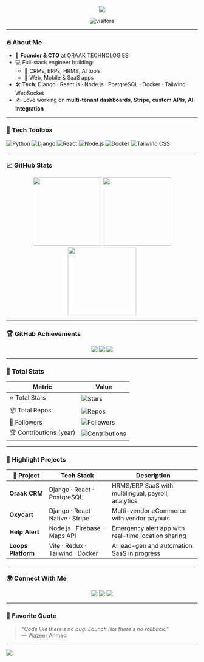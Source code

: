 <!-- Upgraded Animated README for wazeer1 -->
<div align="center">

<!-- 🧠 Custom Slide-in Gradient Animated Header -->
<img src="https://readme-typing-svg.demolab.com?font=Fira+Code&size=28&duration=3000&pause=1000&color=8AFFEF&center=true&vCenter=true&multiline=true&width=1000&height=80&lines=Hi+%F0%9F%91%8B%2C+I'm+Wazeer+Ahmed;Full+Stack+Engineer+%7C+Django+%7C+React+%7C+CTO+%40+ORAAK" />

<!-- visitor count -->
![visitors](https://komarev.com/ghpvc/?username=wazeer1&style=flat-square&color=blueviolet)

</div>

---

### 🔥 About Me

- 🧠 **Founder & CTO** at [ORAAK TECHNOLOGIES](https://oraaktechnologies.com)
- 💻 Full-stack engineer building:
  - 💼 CRMs, ERPs, HRMS, AI tools
  - 🚀 Web, Mobile & SaaS apps
- 🛠 **Tech**: Django · React.js · Node.js · PostgreSQL · Docker · Tailwind · WebSocket
- ✍️ Love working on **multi-tenant dashboards**, **Stripe**, **custom APIs**, **AI-integration**

---

### 🧰 Tech Toolbox

![Python](https://img.shields.io/badge/-Python-181717?style=flat-square&logo=python)
![Django](https://img.shields.io/badge/-Django-092E20?style=flat-square&logo=django)
![React](https://img.shields.io/badge/-React-61DAFB?style=flat-square&logo=react)
![Node.js](https://img.shields.io/badge/-Node.js-339933?style=flat-square&logo=node.js)
![Docker](https://img.shields.io/badge/-Docker-2496ED?style=flat-square&logo=docker)
![Tailwind CSS](https://img.shields.io/badge/-Tailwind-38B2AC?style=flat-square&logo=tailwind-css)

---

### 📈 GitHub Stats

<div align="center">
  
  <!-- Main GitHub Stats Card -->
  <img src="https://github-readme-stats.vercel.app/api?username=wazeer1&show_icons=true&theme=tokyonight&count_private=true&hide_border=true" height="180px"/>

  <!-- GitHub Streak -->
  <img src="https://streak-stats.demolab.com?username=wazeer1&theme=tokyonight&hide_border=true&date_format=M%20j%5B%2C%20Y%5D" height="180px"/>
  
  <!-- Top Languages -->
  <img src="https://github-readme-stats.vercel.app/api/top-langs/?username=wazeer1&layout=compact&theme=tokyonight&hide_border=true" height="180px"/>

</div>

---

### 🏆 GitHub Achievements

<p align="center">
  <img src="https://github-profile-summary-cards.vercel.app/api/cards/profile-details?username=wazeer1&theme=tokyonight" />
  <img src="https://github-profile-summary-cards.vercel.app/api/cards/repos-per-language?username=wazeer1&theme=tokyonight" />
  <img src="https://github-profile-summary-cards.vercel.app/api/cards/stats?username=wazeer1&theme=tokyonight" />
</p>

---

### 🚀 Total Stats

| Metric               | Value     |
|----------------------|-----------|
| ⭐ Total Stars        | ![Stars](https://img.shields.io/github/stars/wazeer1?style=flat&logo=github&color=yellow) |
| 📦 Total Repos       | ![Repos](https://img.shields.io/badge/dynamic/json?color=informational&label=Repos&query=%24.public_repos&url=https%3A%2F%2Fapi.github.com%2Fusers%2Fwazeer1) |
| 👥 Followers         | ![Followers](https://img.shields.io/github/followers/wazeer1?style=flat&logo=github) |
| 🏆 Contributions (year) | ![Contributions](https://img.shields.io/github/contributions/2024/wazeer1?color=blueviolet) |

---

### 🧠 Highlight Projects

| 🚀 Project       | Tech Stack                        | Description |
|------------------|-----------------------------------|-------------|
| **Oraak CRM**     | Django · React · PostgreSQL       | HRMS/ERP SaaS with multilingual, payroll, analytics |
| **Oxycart**       | Django · React Native · Stripe    | Multi-vendor eCommerce with vendor payouts |
| **Help Alert**    | Node.js · Firebase · Maps API     | Emergency alert app with real-time location sharing |
| **Loops Platform**| Vite · Redux · Tailwind · Docker  | AI lead-gen and automation SaaS in progress |

---

### 🌍 Connect With Me

<p align="center">
  <a href="https://linkedin.com/in/your-link"><img src="https://img.shields.io/badge/-LinkedIn-0077B5?style=for-the-badge&logo=linkedin&logoColor=white"/></a>
  <a href="mailto:your@email.com"><img src="https://img.shields.io/badge/-Email-D14836?style=for-the-badge&logo=gmail&logoColor=white"/></a>
  <a href="https://oraaktechnologies.com"><img src="https://img.shields.io/badge/-oraaktechnologies.com-black?style=for-the-badge&logo=google-chrome&logoColor=white"/></a>
</p>

---

### 🧠 Favorite Quote

> _“Code like there's no bug. Launch like there's no rollback.”_  
> — Wazeer Ahmed

---

<!-- Footer Wave -->
<img src="https://capsule-render.vercel.app/api?type=waving&color=302b63&height=100&section=footer"/>


